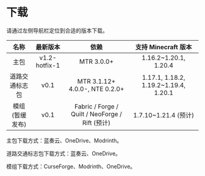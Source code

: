 # 下载

请通过左侧导航栏定位到合适的版本下载。

|      名称       |   最新版本    |                      依赖                       |          支持 Minecraft 版本          |
| :-------------: | :-----------: | :---------------------------------------------: | :-----------------------------------: |
|      主包       | v1.2-hotfix-1 |                   MTR 3.0.0+                    |         1.16.2~1.20.1, 1.20.4         |
| 道路交通标志包  |     v0.1      |         MTR 3.1.12+ 4.0.0-, NTE 0.2.0+          | 1.17.1, 1.18.2, 1.19.2~1.19.4, 1.20.1 |
| 模组 (暂缓发布) |     v0.1      | Fabric / Forge / Quilt / NeoForge / Rift (预计) |         1.7.10~1.21.4 (预计)          |

主包下载方式：蓝奏云、OneDrive、Modrinth。

道路交通标志包下载方式：蓝奏云、OneDrive。

模组下载方式：CurseForge、Modrinth、OneDrive。